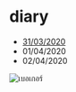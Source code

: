 # diary
- [31/03/2020](2020/03/31.md)
- 01/04/2020
- 02/04/2020

![เบอเกอร์](https://www.img.in.th/image/TRhCUT)

